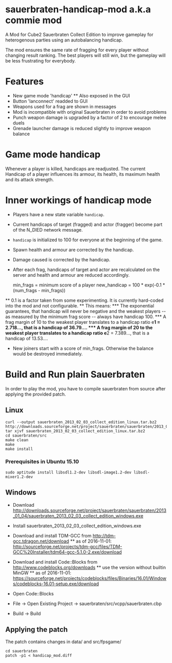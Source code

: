 # sauerbraten-handicap-mod a.k.a commie mod
A Mod for Cube2 Sauerbraten Collect Edition to improve gameplay for heterogenous parties using an autobalancing handicap.

The mod ensures the same rate of fragging for every player without changing result ranking. The best players will still win, but the gameplay will be less frustrating for everybody.

# Features

* New game mode 'handicap'
** Also exposed in the GUI
* Button 'lanconnect' readded to GUI
* Weapons used for a frag are shown in messages
* Mod is incompatible with original Sauerbraten in order to avoid problems
* Punch weapon damage is upgraded by a factor of 2 to encourage melee duels
* Grenade launcher damage is reduced slightly to improve weapon balance

# Game mode handicap

Whenever a player is killed, handicaps are readjusted. The current Handicap of a player influences its armour, its health, its maximum health and its attack strength.

# Inner workings of handicap mode

* Players have a new state variable `handicap`.
* Current handicaps of target (fragged) and actor (fragger) become part of the N_DIED network message.
* `handicap` is initialized to 100 for everyone at the beginning of the game.
* Spawn health and armour are corrected by the handicap. 
* Damage caused is corrected by the handicap.
* After each frag, handicaps of target and actor are recalculated on the server and health and armour are reduced accordingly.

    min_frags = minimum score of a player
    new_handicap = 100 * exp(-0.1 * (num_frags - min_frags))

** 0.1 is a factor taken from some experimenting. It is currently hard-coded into the mod and not configurable.
** This means: 
*** The exponential guarantees, that handicap will never be negative and the weakest players -- as measured by the minimum frag score -- always have handicap 100.
*** A frag margin of 10 to the weakest player translates to a handicap ratio e**1 = 2.718..., that is a handicap of 36.79....
*** A frag margin of 20 to the weakest player translates to a handicap ratio e**2 = 7.389..., that is a handicap of 13.53....
* New joiners start with a score of min_frags. Otherwise the balance would be destroyed immediately.

# Build and Run plain Sauerbraten
In order to play the mod, you have to compile sauerbraten from source after applying the provided patch.

## Linux

    curl --output sauerbraten_2013_02_03_collect_edition_linux.tar.bz2 http://downloads.sourceforge.net/project/sauerbraten/sauerbraten/2013_01_04/sauerbraten_2013_02_03_collect_edition_linux.tar.bz2
    tar xjvf sauerbraten_2013_02_03_collect_edition_linux.tar.bz2
    cd sauerbraten/src
    make clean
    make
    make install

### Prerequisites in Ubuntu 15.10

    sudo aptitude install libsdl1.2-dev libsdl-image1.2-dev libsdl-mixer1.2-dev

## Windows

* Download http://downloads.sourceforge.net/project/sauerbraten/sauerbraten/2013_01_04/sauerbraten_2013_02_03_collect_edition_windows.exe
* Install sauerbraten_2013_02_03_collect_edition_windows.exe
* Download and install TDM-GCC from http://tdm-gcc.tdragon.net/download
** as of 2016-11-01: http://sourceforge.net/projects/tdm-gcc/files/TDM-GCC%20Installer/tdm64-gcc-5.1.0-2.exe/download
* Download and install Code::Blocks from http://www.codeblocks.org/downloads
** use the version without builtin MinGW
** as of 2016-11-01: https://sourceforge.net/projects/codeblocks/files/Binaries/16.01/Windows/codeblocks-16.01-setup.exe/download

* Open Code::Blocks
* File → Open Existing Project → sauerbraten/src/vcpp/sauerbraten.cbp
* Build → Build


## Applying the patch

The patch contains changes in data/ and src/fpsgame/

    cd sauerbraten
    patch -p1 < handicap_mod.diff
